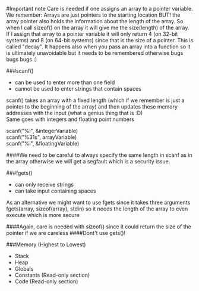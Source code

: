 #Important note
Care is needed if one assigns an array to a pointer variable. We remember: Arrays are just pointers to the starting location BUT! the array pointer also holds the information about the length of the array. So when I call sizeof() on the array it will give me the size(length) of the array. If I assign that array to a pointer variable it will only return 4 (on 32-bit systems) and 8 (on 64-bit systems) since that is the size of a pointer. This is called "decay". It happens also when you pass an array into a function so it is ultimately unavoidable but it needs to be remembered otherwise bugs bugs bugs :)

###scanf()
- can be used to enter more than one field  
- cannot be used to enter strings that contain spaces  

scanf() takes an array with a fixed length (which if we remember is just a pointer to the beginning of the array) and then updates these memory addresses with the input (what a genius thing that is :D)  
Same goes with integers and floating point numbers

scanf("%i", &integerVariable)  
scanf("%31s", arrayVariable)  
scanf("%i", &floatingVariable)

####We need to be careful to always specify the same length in scanf as in the array otherwise we will get a segfault which is a security issue.

###fgets()  
 - can only receive strings
 - can take input containing spaces  

As an alternative we might want to use fgets since it takes three arguments fgets(array, sizeof(array), stdin) so it needs the length of the array to even execute which is more secure

####Again, care is needed with sizeof() since it could return the size of the pointer if we are careless
####Dont't use gets()!

###Memory
(Highest to Lowest)

- Stack
- Heap
- Globals
- Constants (Read-only section)
- Code (Read-only section)


